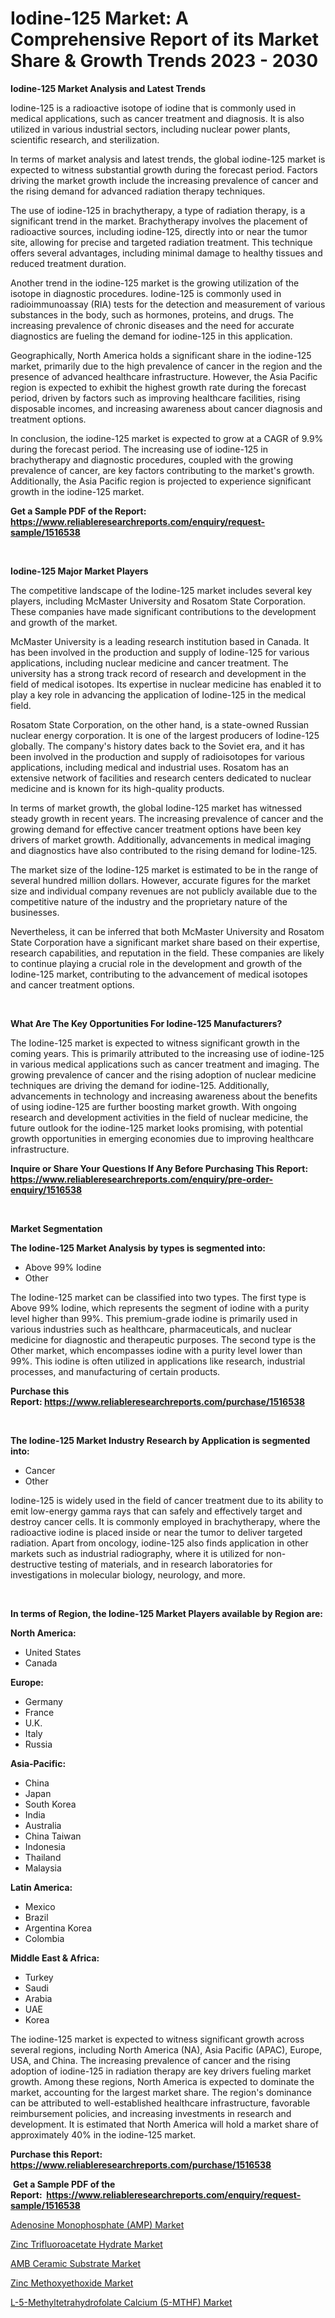 <p><h1>Iodine-125 Market: A Comprehensive Report of its Market Share & Growth Trends 2023 - 2030</h1></p><p><strong>Iodine-125 Market Analysis and Latest Trends</strong></p>
<p><p>Iodine-125 is a radioactive isotope of iodine that is commonly used in medical applications, such as cancer treatment and diagnosis. It is also utilized in various industrial sectors, including nuclear power plants, scientific research, and sterilization.</p><p>In terms of market analysis and latest trends, the global iodine-125 market is expected to witness substantial growth during the forecast period. Factors driving the market growth include the increasing prevalence of cancer and the rising demand for advanced radiation therapy techniques.</p><p>The use of iodine-125 in brachytherapy, a type of radiation therapy, is a significant trend in the market. Brachytherapy involves the placement of radioactive sources, including iodine-125, directly into or near the tumor site, allowing for precise and targeted radiation treatment. This technique offers several advantages, including minimal damage to healthy tissues and reduced treatment duration.</p><p>Another trend in the iodine-125 market is the growing utilization of the isotope in diagnostic procedures. Iodine-125 is commonly used in radioimmunoassay (RIA) tests for the detection and measurement of various substances in the body, such as hormones, proteins, and drugs. The increasing prevalence of chronic diseases and the need for accurate diagnostics are fueling the demand for iodine-125 in this application.</p><p>Geographically, North America holds a significant share in the iodine-125 market, primarily due to the high prevalence of cancer in the region and the presence of advanced healthcare infrastructure. However, the Asia Pacific region is expected to exhibit the highest growth rate during the forecast period, driven by factors such as improving healthcare facilities, rising disposable incomes, and increasing awareness about cancer diagnosis and treatment options.</p><p>In conclusion, the iodine-125 market is expected to grow at a CAGR of 9.9% during the forecast period. The increasing use of iodine-125 in brachytherapy and diagnostic procedures, coupled with the growing prevalence of cancer, are key factors contributing to the market's growth. Additionally, the Asia Pacific region is projected to experience significant growth in the iodine-125 market.</p></p>
<p><strong>Get a Sample PDF of the Report:&nbsp; <a href="https://www.reliableresearchreports.com/enquiry/request-sample/1516538">https://www.reliableresearchreports.com/enquiry/request-sample/1516538</a></strong></p>
<p>&nbsp;</p>
<p><strong>Iodine-125 Major Market Players</strong></p>
<p><p>The competitive landscape of the Iodine-125 market includes several key players, including McMaster University and Rosatom State Corporation. These companies have made significant contributions to the development and growth of the market.</p><p>McMaster University is a leading research institution based in Canada. It has been involved in the production and supply of Iodine-125 for various applications, including nuclear medicine and cancer treatment. The university has a strong track record of research and development in the field of medical isotopes. Its expertise in nuclear medicine has enabled it to play a key role in advancing the application of Iodine-125 in the medical field.</p><p>Rosatom State Corporation, on the other hand, is a state-owned Russian nuclear energy corporation. It is one of the largest producers of Iodine-125 globally. The company's history dates back to the Soviet era, and it has been involved in the production and supply of radioisotopes for various applications, including medical and industrial uses. Rosatom has an extensive network of facilities and research centers dedicated to nuclear medicine and is known for its high-quality products.</p><p>In terms of market growth, the global Iodine-125 market has witnessed steady growth in recent years. The increasing prevalence of cancer and the growing demand for effective cancer treatment options have been key drivers of market growth. Additionally, advancements in medical imaging and diagnostics have also contributed to the rising demand for Iodine-125.</p><p>The market size of the Iodine-125 market is estimated to be in the range of several hundred million dollars. However, accurate figures for the market size and individual company revenues are not publicly available due to the competitive nature of the industry and the proprietary nature of the businesses.</p><p>Nevertheless, it can be inferred that both McMaster University and Rosatom State Corporation have a significant market share based on their expertise, research capabilities, and reputation in the field. These companies are likely to continue playing a crucial role in the development and growth of the Iodine-125 market, contributing to the advancement of medical isotopes and cancer treatment options.</p></p>
<p>&nbsp;</p>
<p><strong>What Are The Key Opportunities For Iodine-125 Manufacturers?</strong></p>
<p><p>The Iodine-125 market is expected to witness significant growth in the coming years. This is primarily attributed to the increasing use of iodine-125 in various medical applications such as cancer treatment and imaging. The growing prevalence of cancer and the rising adoption of nuclear medicine techniques are driving the demand for iodine-125. Additionally, advancements in technology and increasing awareness about the benefits of using iodine-125 are further boosting market growth. With ongoing research and development activities in the field of nuclear medicine, the future outlook for the iodine-125 market looks promising, with potential growth opportunities in emerging economies due to improving healthcare infrastructure.</p></p>
<p><strong>Inquire or Share Your Questions If Any Before Purchasing This Report: <a href="https://www.reliableresearchreports.com/enquiry/pre-order-enquiry/1516538">https://www.reliableresearchreports.com/enquiry/pre-order-enquiry/1516538</a></strong></p>
<p>&nbsp;</p>
<p><strong>Market Segmentation</strong></p>
<p><strong>The Iodine-125 Market Analysis by types is segmented into:</strong></p>
<p><ul><li>Above 99% Iodine</li><li>Other</li></ul></p>
<p><p>The Iodine-125 market can be classified into two types. The first type is Above 99% Iodine, which represents the segment of iodine with a purity level higher than 99%. This premium-grade iodine is primarily used in various industries such as healthcare, pharmaceuticals, and nuclear medicine for diagnostic and therapeutic purposes. The second type is the Other market, which encompasses iodine with a purity level lower than 99%. This iodine is often utilized in applications like research, industrial processes, and manufacturing of certain products.</p></p>
<p><strong>Purchase this Report:&nbsp;<a href="https://www.reliableresearchreports.com/purchase/1516538">https://www.reliableresearchreports.com/purchase/1516538</a></strong></p>
<p>&nbsp;</p>
<p><strong>The Iodine-125 Market Industry Research by Application is segmented into:</strong></p>
<p><ul><li>Cancer</li><li>Other</li></ul></p>
<p><p>Iodine-125 is widely used in the field of cancer treatment due to its ability to emit low-energy gamma rays that can safely and effectively target and destroy cancer cells. It is commonly employed in brachytherapy, where the radioactive iodine is placed inside or near the tumor to deliver targeted radiation. Apart from oncology, iodine-125 also finds application in other markets such as industrial radiography, where it is utilized for non-destructive testing of materials, and in research laboratories for investigations in molecular biology, neurology, and more.</p></p>
<p>&nbsp;</p>
<p><strong>In terms of Region, the Iodine-125 Market Players available by Region are:</strong></p>
<p>
    <p> <strong> North America: </strong>
        <ul>
            <li>United States</li>
            <li>Canada</li>
        </ul>
        </p> 
    <p> <strong> Europe: </strong>
        <ul>
            <li>Germany</li>
            <li>France</li>
            <li>U.K.</li>
            <li>Italy</li>
            <li>Russia</li>
        </ul>
        </p> 
    <p> <strong> Asia-Pacific: </strong>
        <ul>
            <li>China</li>
            <li>Japan</li>
            <li>South Korea</li>
            <li>India</li>
            <li>Australia</li>
            <li>China Taiwan</li>
            <li>Indonesia</li>
            <li>Thailand</li>
            <li>Malaysia</li>
        </ul>
        </p> 
    <p> <strong> Latin America: </strong>
        <ul>
            <li>Mexico</li>
            <li>Brazil</li>
            <li>Argentina Korea</li>
            <li>Colombia</li>
        </ul>
        </p> 
    <p> <strong> Middle East & Africa: </strong>
        <ul>
            <li>Turkey</li>
            <li>Saudi</li>
            <li>Arabia</li>
            <li>UAE</li>
            <li>Korea</li>
        </ul>
    </p>
    </p>
<p><p>The iodine-125 market is expected to witness significant growth across several regions, including North America (NA), Asia Pacific (APAC), Europe, USA, and China. The increasing prevalence of cancer and the rising adoption of iodine-125 in radiation therapy are key drivers fueling market growth. Among these regions, North America is expected to dominate the market, accounting for the largest market share. The region's dominance can be attributed to well-established healthcare infrastructure, favorable reimbursement policies, and increasing investments in research and development. It is estimated that North America will hold a market share of approximately 40% in the iodine-125 market.</p></p>
<p><strong>Purchase this Report: <a href="https://www.reliableresearchreports.com/purchase/1516538">https://www.reliableresearchreports.com/purchase/1516538</a></strong></p>
<p>&nbsp;<strong>Get a Sample PDF of the Report:&nbsp;&nbsp;<a href="https://www.reliableresearchreports.com/enquiry/request-sample/1516538">https://www.reliableresearchreports.com/enquiry/request-sample/1516538</a></strong></p>
<p><strong></strong></p>
<p><p><a href="https://medium.com/@adiroy75486/adenosine-monophosphate-amp-market-trends-and-market-analysis-forecasted-for-period-2023-2030-631d681883e5">Adenosine Monophosphate (AMP) Market</a></p><p><a href="https://github.com/ChiragRP21/Market-Research-Report-List-1/blob/main/zinc-trifluoroacetate-hydrate-market.md">Zinc Trifluoroacetate Hydrate Market</a></p><p><a href="https://www.linkedin.com/pulse/amb-ceramic-substrate-market-research-report-unlocks-analysis-b6sde/">AMB Ceramic Substrate Market</a></p><p><a href="https://github.com/ChiragRp1/Market-Research-Report-List-1/blob/main/zinc-methoxyethoxide-market.md">Zinc Methoxyethoxide Market</a></p><p><a href="https://medium.com/@abdulkazi7580/l-5-methyltetrahydrofolate-calcium-5-mthf-market-size-reveals-the-best-marketing-channels-in-cc73b19b0ca1">L-5-Methyltetrahydrofolate Calcium (5-MTHF) Market</a></p></p>